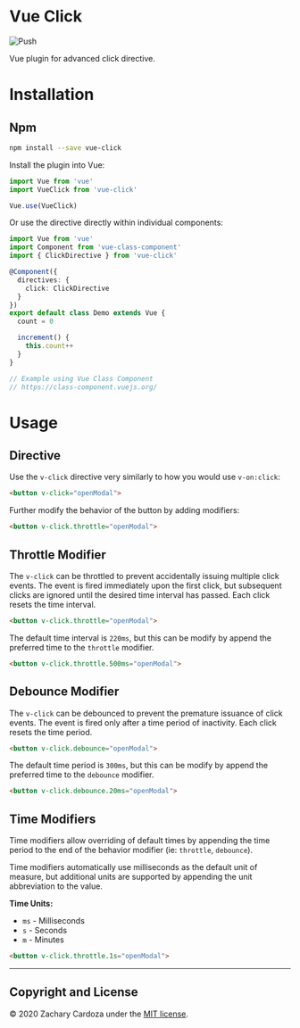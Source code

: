 # Vue Click
![Push](https://github.com/bayssmekanique/vue-click/workflows/Push/badge.svg)

Vue plugin for advanced click directive.

# Installation

## Npm

```bash
npm install --save vue-click
```

Install the plugin into Vue:

```javascript
import Vue from 'vue'
import VueClick from 'vue-click'

Vue.use(VueClick)
```

Or use the directive directly within individual components:

```typescript
import Vue from 'vue'
import Component from 'vue-class-component'
import { ClickDirective } from 'vue-click'

@Component({
  directives: {
    click: ClickDirective
  }
})
export default class Demo extends Vue {
  count = 0

  increment() {
    this.count++
  }
}

// Example using Vue Class Component
// https://class-component.vuejs.org/
```

# Usage

## Directive

Use the `v-click` directive very similarly to how you would use `v-on:click`:

```html
<button v-click="openModal">
```

Further modify the behavior of the button by adding modifiers:

```html
<button v-click.throttle="openModal">
```

## Throttle Modifier

The `v-click` can be throttled to prevent accidentally issuing multiple click events. The event is fired immediately upon the first click, but subsequent clicks are ignored until the desired time interval has passed. Each click resets the time interval.

```html
<button v-click.throttle="openModal">
```

The default time interval is `220ms`, but this can be modify by append the preferred time to the `throttle` modifier.

```html
<button v-click.throttle.500ms="openModal">
```

## Debounce Modifier

The `v-click` can be debounced to prevent the premature issuance of click events. The event is fired only after a time period of inactivity. Each click resets the time period.

```html
<button v-click.debounce="openModal">
```

The default time period is `300ms`, but this can be modify by append the preferred time to the `debounce` modifier.

```html
<button v-click.debounce.20ms="openModal">
```

## Time Modifiers

Time modifiers allow overriding of default times by appending the time period to the end of the behavior modifier (ie: `throttle`, `debounce`).

Time modifiers automatically use milliseconds as the default unit of measure, but additional units are supported by appending the unit abbreviation to the value.

**Time Units:**

- `ms` - Milliseconds
- `s` - Seconds
- `m` - Minutes

```html
<button v-click.throttle.1s="openModal">
```

---

## Copyright and License
© 2020 Zachary Cardoza under the [MIT license](LICENSE.md).
